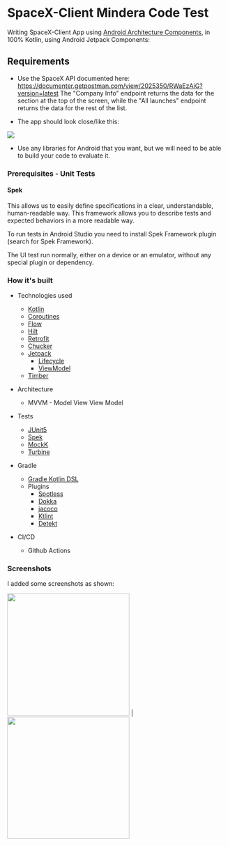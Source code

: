 SpaceX-Client Mindera Code Test
==============

Writing SpaceX-Client App using [Android Architecture Components](https://developer.android.com/topic/libraries/architecture/), in 100% Kotlin, using Android Jetpack Components:

Requirements
----
- Use the SpaceX API documented here:
https://documenter.getpostman.com/view/2025350/RWaEzAiG?version=latest
The "Company Info" endpoint returns the data for the section at the top of the screen,
while the "All launches" endpoint returns the data for the rest of the list.
  
- The app should look close/like this:

![](https://i.imgur.com/CDnvqiI.png)
 
- Use any libraries for Android that you want, but we will need to be able to build your code to evaluate it.

### Prerequisites - Unit Tests

#### Spek

This allows us to easily define specifications in a clear, understandable, human-readable way. This framework allows you to describe tests and expected behaviors in a more readable way.

To run tests in Android Studio you need to install Spek Framework plugin (search for Spek Framework).

The UI test run normally, either on a device or an emulator, without any special plugin or dependency.

### How it's built

* Technologies used
    * [Kotlin](https://kotlinlang.org/)
    * [Coroutines](https://kotlinlang.org/docs/reference/coroutines-overview.html)
    * [Flow](https://kotlinlang.org/docs/reference/coroutines/flow.html)
    * [Hilt](https://developer.android.com/training/dependency-injection/hilt-android)
    * [Retrofit](https://square.github.io/retrofit/)
    * [Chucker](https://github.com/ChuckerTeam/chucker)
    * [Jetpack](https://developer.android.com/jetpack)
        * [Lifecycle](https://developer.android.com/topic/libraries/architecture/lifecycle)
        * [ViewModel](https://developer.android.com/topic/libraries/architecture/viewmodel)
    * [Timber](https://github.com/JakeWharton/timber)
* Architecture
    * MVVM - Model View View Model

* Tests
    * [JUnit5](https://junit.org/junit5/)
    * [Spek](https://www.spekframework.org/)
    * [MockK](https://github.com/mockk/mockk)
    * [Turbine](https://github.com/cashapp/turbine)

* Gradle
    * [Gradle Kotlin DSL](https://docs.gradle.org/current/userguide/kotlin_dsl.html)
    * Plugins
        * [Spotless](https://github.com/diffplug/spotless)
        * [Dokka](https://github.com/Kotlin/dokka)
        * [jacoco](https://github.com/jacoco/jacoco)
        * [Ktlint](https://github.com/JLLeitschuh/ktlint-gradle)
        * [Detekt](https://github.com/detekt/detekt)

* CI/CD
    * Github Actions

### Screenshots

I added some screenshots as shown:

<img src="https://i.imgur.com/3qdxfqK.jpg" width="280"/> | <img src="https://i.imgur.com/gRD1rWD.jpg" width="280"/> 
